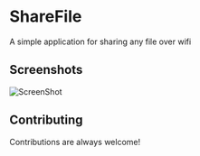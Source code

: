 
# ShareFile

A simple application for sharing any file over wifi


## Screenshots

![ScreenShot](https://bayanbox.ir/view/6710263808008189788/ShareFile.png)


## Contributing

Contributions are always welcome!

